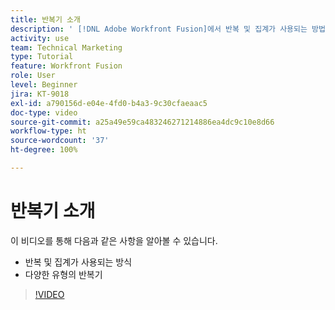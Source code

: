 ```yaml
---
title: 반복기 소개
description: ' [!DNL Adobe Workfront Fusion]에서 반복 및 집계가 사용되는 방법과 다양한 유형의 반복기에 대해 알아봅니다.'
activity: use
team: Technical Marketing
type: Tutorial
feature: Workfront Fusion
role: User
level: Beginner
jira: KT-9018
exl-id: a790156d-e04e-4fd0-b4a3-9c30cfaeaac5
doc-type: video
source-git-commit: a25a49e59ca483246271214886ea4dc9c10e8d66
workflow-type: ht
source-wordcount: '37'
ht-degree: 100%

---
```


# 반복기 소개

이 비디오를 통해 다음과 같은 사항을 알아볼 수 있습니다.

* 반복 및 집계가 사용되는 방식
* 다양한 유형의 반복기

>[!VIDEO](https://video.tv.adobe.com/v/335277/?quality=12&learn=on)
